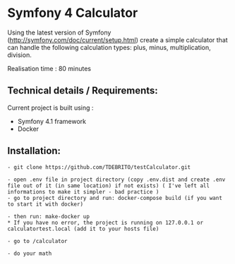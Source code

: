 # Symfony 4 Calculator 

Using the latest version of Symfony (http://symfony.com/doc/current/setup.html)
create a simple calculator that can handle the following calculation types: plus,
minus, multiplication, division.

Realisation time : 80 minutes



## Technical details / Requirements:
 Current project is built using :
- Symfony 4.1 framework
- Docker 

## Installation:
	
    - git clone https://github.com/TDEBRITO/testCalculator.git
    
    - open .env file in project directory (copy .env.dist and create .env file out of it (in same location) if not exists) ( I've left all informations to make it simpler - bad practice )
    - go to project directory and run: docker-compose build (if you want to start it with docker) 
    
    - then run: make-docker up
    * If you have no error, the project is running on 127.0.0.1 or calculatortest.local (add it to your hosts file)
    
    - go to /calculator
    
    - do your math

